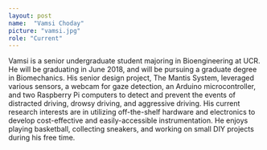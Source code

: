 ```yaml
---
layout: post
name:  "Vamsi Choday"
picture: "vamsi.jpg"
role: "Current"
---
```

Vamsi is a senior undergraduate student majoring in Bioengineering at UCR. He will be graduating in June 2018, and will be pursuing a graduate degree in Biomechanics. His senior design project, The Mantis System, leveraged various sensors, a webcam for gaze detection, an Arduino microcontroller, and two Raspberry Pi computers to detect and prevent the events of distracted driving, drowsy driving, and aggressive driving. His current research interests are in utilizing off-the-shelf hardware and electronics to develop cost-effective and easily-accessible instrumentation. He enjoys playing basketball, collecting sneakers, and working on small DIY projects during his free time. 

